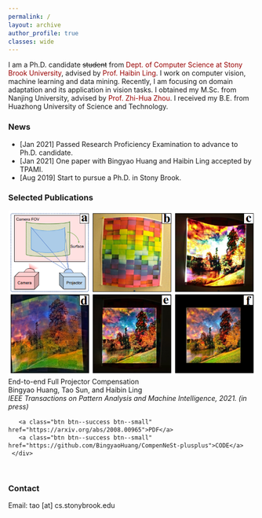 ```yaml
---
permalink: /
layout: archive
author_profile: true
classes: wide
---
```


<style>a{ TEXT-DECORATION:none; color: #990000;}a:hover{TEXT-DECORATION:underline ; color: #990000;}</style>


I am a Ph.D. candidate <del>student</del> from <a href="https://www.cs.stonybrook.edu/" target="_blank" rel="nofollow" style="color:#990000;">Dept. of Computer Science at Stony Brook University</a>, advised by <a href="https://www3.cs.stonybrook.edu/~hling/" target="_blank" rel="nofollow" style="color:#990000;">Prof. Haibin Ling</a>. I work on computer vision, machine learning and data mining. Recently, I am focusing on domain adaptation and its application in vision tasks. I obtained my M.Sc. from Nanjing University, advised by <a href="https://cs.nju.edu.cn/zhouzh/" target="_blank" rel="nofollow" style="color:#990000;">Prof. Zhi-Hua Zhou</a>. I received my B.E. from Huazhong University of Science and Technology.


### News
- [Jan 2021] Passed Research Proficiency Examination to advance to Ph.D. candidate.
- [Jan 2021] One paper with Bingyao Huang and Haibin Ling accepted by TPAMI.
- [Aug 2019] Start to pursue a Ph.D. in Stony Brook.

### Selected Publications
 <div class="publication">          
   <link rel="stylesheet" href="/assets/css/my.css">         
   <div class="img"><a href="/pubs/tpami21.pdf"><img class="img_responsive" src="/images/pub/tpami21.png"></a></div>         
   <div class="text">         
     <div class="title">End-to-end Full Projector Compensation</div>         
     <div class="authors">Bingyao Huang, Tao Sun, and Haibin Ling         
     </div>         
     <div>         
       <em>IEEE Transactions on Pattern Analysis and Machine Intelligence, 2021. (in press)</em> 
 <br> 
 
       <a class="btn btn--success btn--small" href="https://arxiv.org/abs/2008.00965">PDF</a>         
       <a class="btn btn--success btn--small" href="https://github.com/BingyaoHuang/CompenNeSt-plusplus">CODE</a>  
     </div>         
   </div>         
 </div> 
 <br>

### Contact
Email: tao [at] cs.stonybrook.edu

